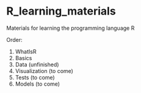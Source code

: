 # R_learning_materials
Materials for learning the programming language R

Order:
1. WhatIsR
2. Basics
3. Data (unfinished)
4. Visualization (to come)
5. Tests (to come)
6. Models (to come)


